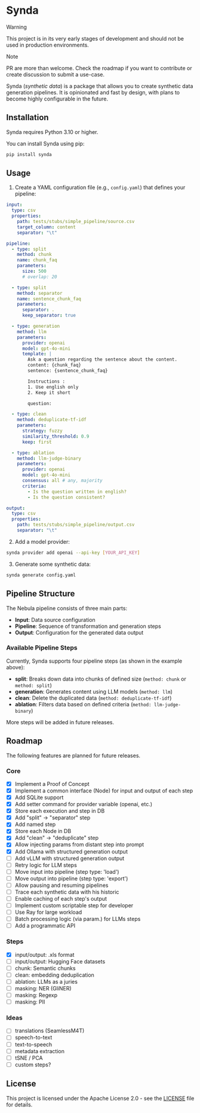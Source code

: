 # Synda

> [!WARNING]
> This project is in its very early stages of development and should not be used in production environments.

> [!NOTE]
> PR are more than welcome. Check the roadmap if you want to contribute or create discussion to submit a use-case.

Synda (*synthetic data*) is a package that allows you to create synthetic data generation pipelines. 
It is opinionated and fast by design, with plans to become highly configurable in the future.


## Installation

Synda requires Python 3.10 or higher.

You can install Synda using pip:

```bash
pip install synda
```

## Usage

1. Create a YAML configuration file (e.g., `config.yaml`) that defines your pipeline:

```yaml
input:
  type: csv
  properties:
    path: tests/stubs/simple_pipeline/source.csv
    target_column: content
    separator: "\t"

pipeline:
  - type: split
    method: chunk
    name: chunk_faq
    parameters:
      size: 500
      # overlap: 20

  - type: split
    method: separator
    name: sentence_chunk_faq
    parameters:
      separator: .
      keep_separator: true

  - type: generation
    method: llm
    parameters:
      provider: openai
      model: gpt-4o-mini
      template: |
        Ask a question regarding the sentence about the content.
        content: {chunk_faq}
        sentence: {sentence_chunk_faq}

        Instructions :
        1. Use english only
        2. Keep it short

        question:

  - type: clean
    method: deduplicate-tf-idf
    parameters:
      strategy: fuzzy
      similarity_threshold: 0.9
      keep: first 

  - type: ablation
    method: llm-judge-binary
    parameters:
      provider: openai
      model: gpt-4o-mini
      consensus: all # any, majority
      criteria:
        - Is the question written in english?
        - Is the question consistent?

output:
  type: csv
  properties:
    path: tests/stubs/simple_pipeline/output.csv
    separator: "\t"
```

2. Add a model provider:

```bash
synda provider add openai --api-key [YOUR_API_KEY]
```

3. Generate some synthetic data:

```bash
synda generate config.yaml
```

## Pipeline Structure

The Nebula pipeline consists of three main parts:

- **Input**: Data source configuration
- **Pipeline**: Sequence of transformation and generation steps
- **Output**: Configuration for the generated data output

### Available Pipeline Steps

Currently, Synda supports four pipeline steps (as shown in the example above):

- **split**: Breaks down data into chunks of defined size (`method: chunk` or `method: split`)
- **generation**: Generates content using LLM models (`method: llm`)
- **clean**: Delete the duplicated data (`method: deduplicate-tf-idf`)
- **ablation**: Filters data based on defined criteria (`method: llm-judge-binary`)

More steps will be added in future releases.

## Roadmap

The following features are planned for future releases.

### Core
- [x] Implement a Proof of Concept
- [x] Implement a common interface (Node) for input and output of each step
- [x] Add SQLite support
- [x] Add setter command for provider variable (openai, etc.)
- [x] Store each execution and step in DB
- [x] Add "split" -> "separator" step
- [x] Add named step
- [x] Store each Node in DB
- [x] Add "clean" -> "deduplicate" step
- [x] Allow injecting params from distant step into prompt
- [x] Add Ollama with structured generation output
- [ ] Add vLLM with structured generation output
- [ ] Retry logic for LLM steps
- [ ] Move input into pipeline (step type: 'load')
- [ ] Move output into pipeline (step type: 'export')
- [ ] Allow pausing and resuming pipelines
- [ ] Trace each synthetic data with his historic
- [ ] Enable caching of each step's output
- [ ] Implement custom scriptable step for developer
- [ ] Use Ray for large workload
- [ ] Batch processing logic (via param.) for LLMs steps
- [ ] Add a programmatic API

### Steps
- [x] input/output: .xls format
- [ ] input/output: Hugging Face datasets
- [ ] chunk: Semantic chunks
- [ ] clean: embedding deduplication
- [ ] ablation: LLMs as a juries
- [ ] masking: NER (GliNER)
- [ ] masking: Regexp
- [ ] masking: PII

### Ideas
- [ ] translations (SeamlessM4T)
- [ ] speech-to-text
- [ ] text-to-speech
- [ ] metadata extraction
- [ ] tSNE / PCA
- [ ] custom steps?

## License

This project is licensed under the Apache License 2.0 - see the [LICENSE](LICENSE) file for details.
